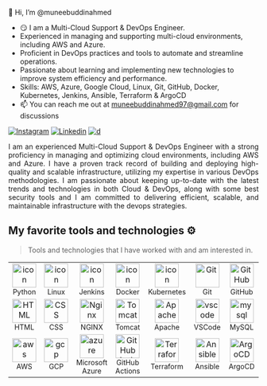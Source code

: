 👋 Hi, I’m @muneebuddinahmed
- :smirk: I am a Multi-Cloud Support & DevOps Engineer.
-  Experienced in managing and supporting multi-cloud environments, including AWS and Azure.
-  Proficient in DevOps practices and tools to automate and streamline operations.
-  Passionate about learning and implementing new technologies to improve system efficiency and performance.
- Skills: AWS, Azure, Google Cloud, Linux, Git, GitHub, Docker, Kubernetes, Jenkins, Ansible, Terraform & ArgoCD
- 📫 You can reach me out at muneebuddinahmed97@gmail.com for discussions
<div align="justify">

[![Instagram](https://img.shields.io/badge/INSTAGRAM-%2523E4405F.svg?style=for-the-badge&logo=Instagram&logoColor=white)](https://www.instagram.com/muneeb_ahmed97/)
[![Linkedin](https://img.shields.io/badge/LINKEDIN-%231DA1F2.svg?style=for-the-badge&logo=Linkedin&logoColor=white)](https://www.linkedin.com/in/muneebuddinahmed97/)
[![d](https://img.shields.io/badge/Portfolio-12100E.svg?style=for-the-badge&logo=D&logoColor=white)](https://muneebuddinahmed97.github.io/Portfolio/)


</div>  
<p align="justify"> 
I am an experienced Multi-Cloud Support & DevOps Engineer with a strong proficiency in managing and optimizing cloud environments, including AWS and Azure. I have a proven track record of building and deploying high-quality and scalable infrastructure, utilizing my expertise in various DevOps methodologies. I am passionate about keeping up-to-date with the latest trends and technologies in both Cloud & DevOps, along with some best security tools and I am committed to delivering efficient, scalable, and maintainable infrastructure with the devops strategies.
&nbsp;

</p>

## My favorite tools and technologies ⚙️ 

> Tools and technologies that I have worked with and am interested in.
<table>
  <tr>
    <td align="center" width="96">
      <a href="#macropower-tech">
        <img src="https://techstack-generator.vercel.app/python-icon.svg" alt="icon" width="48" height="48" />
      </a>
      <br><span style="font-size: 14px;">Python</span>
    </td>
    <td align="center" width="96">
        <img src="https://skillicons.dev/icons?i=linux" alt="icon" width="48" height="48" />
      <br><span style="font-size: 14px;">Linux</span>
    </td>
    <td align="center" width="96">
        <img src="https://skillicons.dev/icons?i=jenkins" alt="icon" width="48" height="48" />
      <br><span style="font-size: 14px;">Jenkins</span>
    </td>
    <td align="center" width="96">
        <img src="https://techstack-generator.vercel.app/docker-icon.svg" alt="icon" width="48" height="48" />
      <br><span style="font-size: 14px;">Docker</span>
    </td>
    <td align="center" width="96">
        <img src="https://techstack-generator.vercel.app/kubernetes-icon.svg" alt="icon" width="48" height="48" />
      <br><span style="font-size: 14px;">Kubernetes</span>
    </td>
    <td align="center" width="96"> 
        <img src="https://user-images.githubusercontent.com/25181517/192108372-f71d70ac-7ae6-4c0d-8395-51d8870c2ef0.png" width="48" height="48" alt="Git" />
      <br><span style="font-size: 14px;">Git</span>
    </td>
    <td align="center" width="96">
        <img src="https://camo.githubusercontent.com/19cf1f6246a55a20a2fc585c1517827a55ab59b18a5306974f54a5b6f4e35fc9/68747470733a2f2f74656368737461636b2d67656e657261746f722e76657263656c2e6170702f6769746875622d69636f6e2e737667" width="48" height="48" alt="GitHub" />
      <br><span style="font-size: 14px;">GitHub</span>
    </td>
  </tr>
  <tr>
    <td align="center"  width="96">
        <img src="https://skillicons.dev/icons?i=html" width="48" height="48" alt="HTML" />
      <br><span style="font-size: 14px;">HTML</span>
    </td>
    <td align="center" width="96">
        <img src="https://skillicons.dev/icons?i=css" width="48" height="48" alt="CSS" />
      <br><span style="font-size: 14px;">CSS</span>
    </td>
    <td align="center" width="96">
        <img src="https://skillicons.dev/icons?i=nginx" width="48" height="48" alt="Nginx" />
      <br><span style="font-size: 14px;">NGINX</span>
    </td>
    <td align="center" width="96">
        <img src="https://tomcat.apache.org/res/images/tomcat.png" width="48" height="48" alt="Tomcat" />
      <br><span style="font-size: 14px;">Tomcat</span>
    </td>
    <td align="center" width="96">
        <img src="https://www.apache.org/logos/originals/foundation.svg" width="48" height="48" alt="Apache" />
      <br><span style="font-size: 14px;">Apache</span>
    </td>
    <td align="center" width="96">
        <img src="https://skillicons.dev/icons?i=vscode" width="48" height="48" alt="vscode" />
      <br><span style="font-size: 14px;">VSCode</span>
    </td>
    <td align="center" width="96">
        <img src="https://skillicons.dev/icons?i=mysql" width="48" height="48" alt="mysql" />
      <br><span style="font-size: 14px;">MySQL</span>
    </td>
  </tr>
  <tr>
    <td align="center" width="96">
        <img src="https://skillicons.dev/icons?i=aws" width="48" height="48" alt="aws" />
      <br><span style="font-size: 14px;">AWS</span>
    </td>
    <td align="center" width="96">
        <img src="https://skillicons.dev/icons?i=gcp" width="48" height="48" alt="gcp" />
      <br><span style="font-size: 14px;">GCP</span>
    </td>
    <td align="center" width="96">
        <img src="https://skillicons.dev/icons?i=azure" width="48" height="48" alt="azure" />
      <br><span style="font-size: 14px;">Microsoft Azure</span>
    </td>
    <td align="center" width="96">
        <img src="https://skillicons.dev/icons?i=githubactions" width="48" height="48" alt="GitHub Actions" />
      <br><span style="font-size: 14px;">GitHub Actions</span>
    </td>
    <td align="center" width="96">
        <img src="https://skillicons.dev/icons?i=terraform" width="48" height="48" alt="Terraform" />
      <br><span style="font-size: 14px;">Terraform</span>
    </td>
    <td align="center" width="96">
        <img src="https://upload.wikimedia.org/wikipedia/commons/2/24/Ansible_logo.svg" width="48" height="48" alt="Ansible" />
      <br><span style="font-size: 14px;">Ansible</span>
    </td>
    <td align="center" width="96">
        <img src="https://icons-for-free.com/iff/png/512/argocd-1331550886883580947.png" width="48" height="48" alt="ArgoCD" />
      <br><span style="font-size: 14px;">ArgoCD</span>
    </td>
  </tr>
</table>
